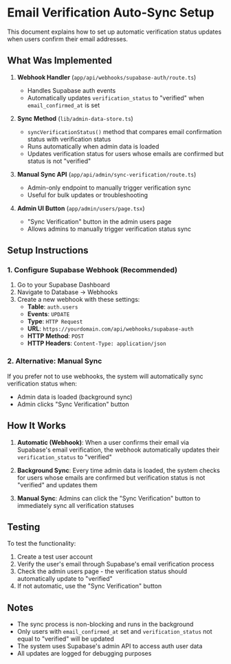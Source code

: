 # Email Verification Auto-Sync Setup

This document explains how to set up automatic verification status updates when users confirm their email addresses.

## What Was Implemented

1. **Webhook Handler** (`app/api/webhooks/supabase-auth/route.ts`)
   - Handles Supabase auth events
   - Automatically updates `verification_status` to "verified" when `email_confirmed_at` is set

2. **Sync Method** (`lib/admin-data-store.ts`)
   - `syncVerificationStatus()` method that compares email confirmation status with verification status
   - Runs automatically when admin data is loaded
   - Updates verification status for users whose emails are confirmed but status is not "verified"

3. **Manual Sync API** (`app/api/admin/sync-verification/route.ts`)
   - Admin-only endpoint to manually trigger verification sync
   - Useful for bulk updates or troubleshooting

4. **Admin UI Button** (`app/admin/users/page.tsx`)
   - "Sync Verification" button in the admin users page
   - Allows admins to manually trigger verification status sync

## Setup Instructions

### 1. Configure Supabase Webhook (Recommended)

1. Go to your Supabase Dashboard
2. Navigate to Database → Webhooks
3. Create a new webhook with these settings:
   - **Table**: `auth.users`
   - **Events**: `UPDATE`
   - **Type**: `HTTP Request`
   - **URL**: `https://yourdomain.com/api/webhooks/supabase-auth`
   - **HTTP Method**: `POST`
   - **HTTP Headers**: `Content-Type: application/json`

### 2. Alternative: Manual Sync

If you prefer not to use webhooks, the system will automatically sync verification status when:
- Admin data is loaded (background sync)
- Admin clicks "Sync Verification" button

## How It Works

1. **Automatic (Webhook)**: When a user confirms their email via Supabase's email verification, the webhook automatically updates their `verification_status` to "verified"

2. **Background Sync**: Every time admin data is loaded, the system checks for users whose emails are confirmed but verification status is not "verified" and updates them

3. **Manual Sync**: Admins can click the "Sync Verification" button to immediately sync all verification statuses

## Testing

To test the functionality:

1. Create a test user account
2. Verify the user's email through Supabase's email verification process
3. Check the admin users page - the verification status should automatically update to "verified"
4. If not automatic, use the "Sync Verification" button

## Notes

- The sync process is non-blocking and runs in the background
- Only users with `email_confirmed_at` set and `verification_status` not equal to "verified" will be updated
- The system uses Supabase's admin API to access auth user data
- All updates are logged for debugging purposes
